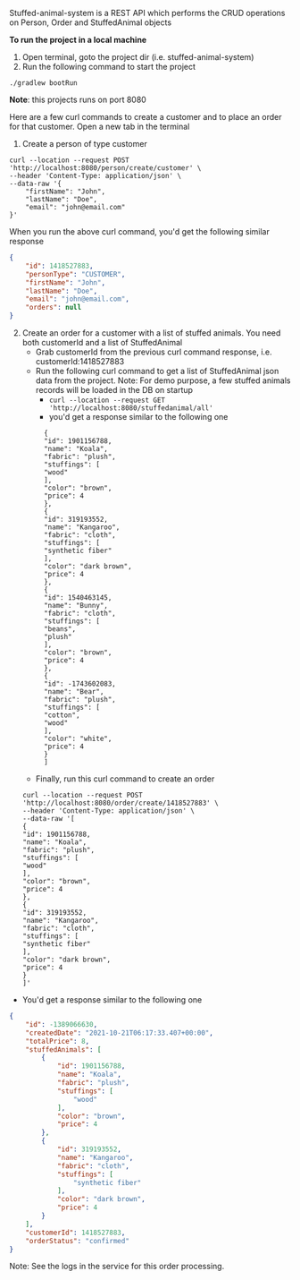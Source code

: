Stuffed-animal-system is a REST API which performs the CRUD operations on Person, Order and StuffedAnimal objects

**To run the project in a local machine**

1. Open terminal, goto the project dir (i.e. stuffed-animal-system)
2. Run the following command to start the project
```shell
./gradlew bootRun
```
**Note**: this projects runs on port 8080

Here are a few curl commands to create a customer and to place an order for that customer. Open a new tab in the terminal

1. Create a person of type customer

```shell
curl --location --request POST 'http://localhost:8080/person/create/customer' \
--header 'Content-Type: application/json' \
--data-raw '{
    "firstName": "John",
    "lastName": "Doe",
    "email": "john@email.com"
}'
```
When you run the above curl command, you'd get the following similar response

```json
{
    "id": 1418527883,
    "personType": "CUSTOMER",
    "firstName": "John",
    "lastName": "Doe",
    "email": "john@email.com",
    "orders": null
}
```

2. Create an order for a customer with a list of stuffed animals. You need both customerId and a list of StuffedAnimal
   - Grab customerId from the previous curl command response, i.e. customerId:1418527883
   - Run the following curl command to get a list of StuffedAnimal json data from the project. Note: For demo purpose, a few stuffed animals records will be loaded in the DB on startup
     - ```curl --location --request GET 'http://localhost:8080/stuffedanimal/all'```
     - you'd get a response similar to the following one
     ```[
       {
       "id": 1901156788,
       "name": "Koala",
       "fabric": "plush",
       "stuffings": [
       "wood"
       ],
       "color": "brown",
       "price": 4
       },
       {
       "id": 319193552,
       "name": "Kangaroo",
       "fabric": "cloth",
       "stuffings": [
       "synthetic fiber"
       ],
       "color": "dark brown",
       "price": 4
       },
       {
       "id": 1540463145,
       "name": "Bunny",
       "fabric": "cloth",
       "stuffings": [
       "beans",
       "plush"
       ],
       "color": "brown",
       "price": 4
       },
       {
       "id": -1743602083,
       "name": "Bear",
       "fabric": "plush",
       "stuffings": [
       "cotton",
       "wood"
       ],
       "color": "white",
       "price": 4
       }
       ]
   - Finally, run this curl command to create an order
    ```
   curl --location --request POST 'http://localhost:8080/order/create/1418527883' \
    --header 'Content-Type: application/json' \
    --data-raw '[
    {
    "id": 1901156788,
    "name": "Koala",
    "fabric": "plush",
    "stuffings": [
    "wood"
    ],
    "color": "brown",
    "price": 4
    },
    {
    "id": 319193552,
    "name": "Kangaroo",
    "fabric": "cloth",
    "stuffings": [
    "synthetic fiber"
    ],
    "color": "dark brown",
    "price": 4
    }
    ]'
    
- You'd get a response similar to the following one
```json
{
    "id": -1389066630,
    "createdDate": "2021-10-21T06:17:33.407+00:00",
    "totalPrice": 8,
    "stuffedAnimals": [
        {
            "id": 1901156788,
            "name": "Koala",
            "fabric": "plush",
            "stuffings": [
                "wood"
            ],
            "color": "brown",
            "price": 4
        },
        {
            "id": 319193552,
            "name": "Kangaroo",
            "fabric": "cloth",
            "stuffings": [
                "synthetic fiber"
            ],
            "color": "dark brown",
            "price": 4
        }
    ],
    "customerId": 1418527883,
    "orderStatus": "confirmed"
}

```

Note: See the logs in the service for this order processing. 